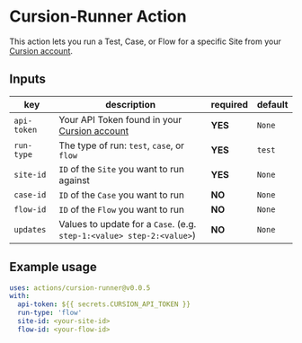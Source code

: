 # Cursion-Runner Action

This action lets you run a Test, Case, or Flow for a specific Site from your [Cursion account](https://app.cursion.dev/account).


## Inputs

| key | description | required | default | 
| --- | --- | --- | --- |
| `api-token` | Your API Token found in your [Cursion account](https://app.cursion.dev/account) | **YES** | `None` |
| `run-type` | The type of run: `test`, `case`, or `flow` | **YES** | `test` |
| `site-id` | `ID` of the `Site` you want to run against | **YES** | `None` |
| `case-id` | `ID` of the `Case` you want to run | **NO** | `None` |
| `flow-id` | `ID` of the `Flow` you want to run | **NO** | `None` |
| `updates` | Values to update for a `Case`. (e.g. `step-1:<value> step-2:<value>`)| **NO** | `None` |

## Example usage

``` yml
uses: actions/cursion-runner@v0.0.5
with:
  api-token: ${{ secrets.CURSION_API_TOKEN }}
  run-type: 'flow'
  site-id: <your-site-id>
  flow-id: <your-flow-id>
```